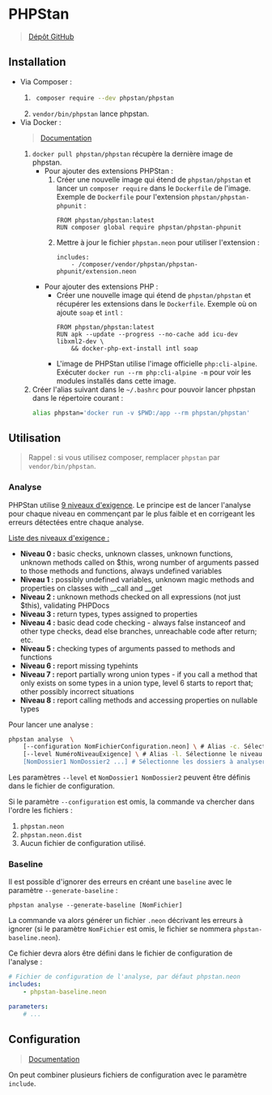 # PHPStan

> [Dépôt GitHub](https://github.com/phpstan/phpstan)

## Installation

- Via Composer :
    1. ```bash
        composer require --dev phpstan/phpstan
        ```
    1. `vendor/bin/phpstan` lance phpstan.
- Via Docker :
    > [Documentation](https://phpstan.org/user-guide/docker)
    1. `docker pull phpstan/phpstan` récupère la dernière image de phpstan.
        - Pour ajouter des extensions PHPStan :
            1. Créer une nouvelle image qui étend de `phpstan/phpstan` et lancer un `composer require` dans le `Dockerfile` de l'image. Exemple de `Dockerfile` pour l'extension `phpstan/phpstan-phpunit` :
                ```
                FROM phpstan/phpstan:latest
                RUN composer global require phpstan/phpstan-phpunit
                ```
            1. Mettre à jour le fichier `phpstan.neon` pour utiliser l'extension :
                ```
                includes:
                    - /composer/vendor/phpstan/phpstan-phpunit/extension.neon
                ```
        - Pour ajouter des extensions PHP :
            - Créer une nouvelle image qui étend de `phpstan/phpstan` et récupérer les extensions dans le `Dockerfile`. Exemple où on ajoute `soap` et `intl` :
                ```
                FROM phpstan/phpstan:latest
                RUN apk --update --progress --no-cache add icu-dev libxml2-dev \
                    && docker-php-ext-install intl soap
                ```
            - L'image de PHPStan utilise l'image officielle `php:cli-alpine`. Exécuter `docker run --rm php:cli-alpine -m` pour voir les modules installés dans cette image.
    1. Créer l'alias suivant dans le `~/.bashrc` pour pouvoir lancer phpstan dans le répertoire courant :
        ```bash
        alias phpstan='docker run -v $PWD:/app --rm phpstan/phpstan'
        ```

## Utilisation

> Rappel : si vous utilisez composer, remplacer `phpstan` par `vendor/bin/phpstan`.

### Analyse

PHPStan utilise [9 niveaux d'exigence](https://phpstan.org/user-guide/rule-levels). Le principe est de lancer l'analyse pour chaque niveau en commençant par le plus faible et en corrigeant les erreurs détectées entre chaque analyse.

[Liste des niveaux d'exigence :](https://phpstan.org/user-guide/rule-levels)
- **Niveau 0 :** basic checks, unknown classes, unknown functions, unknown methods called on $this, wrong number of arguments passed to those methods and functions, always undefined variables
- **Niveau 1 :** possibly undefined variables, unknown magic methods and properties on classes with __call and __get
- **Niveau 2 :** unknown methods checked on all expressions (not just $this), validating PHPDocs
- **Niveau 3 :** return types, types assigned to properties
- **Niveau 4 :** basic dead code checking - always false instanceof and other type checks, dead else branches, unreachable code after return; etc.
- **Niveau 5 :** checking types of arguments passed to methods and functions
- **Niveau 6 :** report missing typehints
- **Niveau 7 :** report partially wrong union types - if you call a method that only exists on some types in a union type, level 6 starts to report that; other possibly incorrect situations
- **Niveau 8 :** report calling methods and accessing properties on nullable types

Pour lancer une analyse :

```bash
phpstan analyse  \
    [--configuration NomFichierConfiguration.neon] \ # Alias -c. Sélectionne le fichier de configuration à utiliser
    [--level NuméroNiveauExigence] \ # Alias -l. Sélectionne le niveau d'exigence.
    [NomDossier1 NomDossier2 ...] # Sélectionne les dossiers à analyser.
```

Les paramètres `--level` et `NomDossier1 NomDossier2` peuvent être définis dans le fichier de configuration.

Si le paramètre `--configuration` est omis, la commande va chercher dans l'ordre les fichiers :
1. `phpstan.neon`
1. `phpstan.neon.dist`
1. Aucun fichier de configuration utilisé.

### Baseline

Il est possible d'ignorer des erreurs en créant une `baseline` avec le paramètre `--generate-baseline` :
```
phpstan analyse --generate-baseline [NomFichier]
```
La commande va alors générer un fichier `.neon` décrivant les erreurs à ignorer (si le paramètre `NomFichier` est omis, le fichier se nommera `phpstan-baseline.neon`).

Ce fichier devra alors être défini dans le fichier de configuration de l'analyse :
```yaml
# Fichier de configuration de l'analyse, par défaut phpstan.neon
includes:
	- phpstan-baseline.neon

parameters:
	# ...
```

## Configuration

> [Documentation](https://phpstan.org/config-reference)

On peut combiner plusieurs fichiers de configuration avec le paramètre `include`.